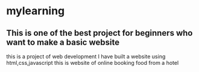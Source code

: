 # mylearning
## This is one of the best project for beginners who want to make a basic website
this is a project of web development I have built a website using html,css,javascript
this is website of online booking food from a hotel 
